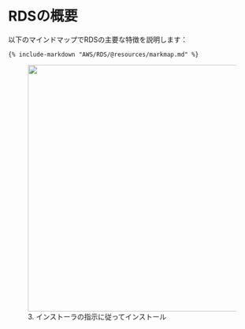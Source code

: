

# RDSの概要

以下のマインドマップでRDSの主要な特徴を説明します：

```markmap
{% include-markdown "AWS/RDS/@resources/markmap.md" %}
```


<figure>
    <img src="AWS/RDS/@resources/test.svg" width="500">
    <figcaption>3. インストーラの指示に従ってインストール</figcaption>
</figure>